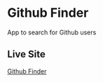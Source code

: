 # Github Finder
App to search for Github users

## Live Site
[Github Finder](https://githubfinder9123.netlify.com/)
